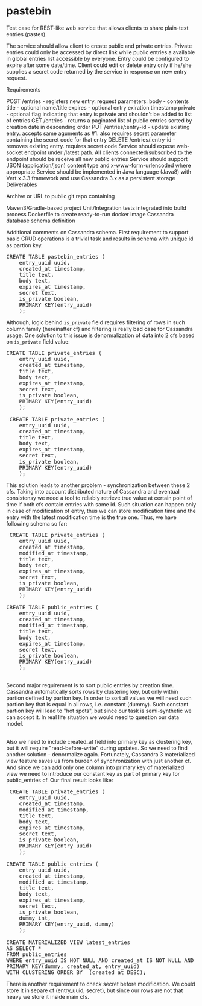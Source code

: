 # pastebin

Test case for REST-like web service that allows clients to share plain-text entries (pastes).

The service should allow client to create public and private entries. Private entries could only be accessed by direct link while public entries a available in global entries list accessible by everyone. Entry could be configured to expire after some date/time. Client could edit or delete entry only if he/she supplies a secret code returned by the service in response on new entry request.

Requirements

POST /entries - registers new entry. request parameters:
body - contents
title - optional name/title
expires - optional entry exiration timestamp
private - optional flag indicating that entry is private and shouldn't be added to list of entries
GET /entries - returns a paginated list of public entries sorted by creation date in descending order
PUT /entries/:entry-id - update existing entry. accepts same aguments as #1. also requires secret parameter containing the secret code for that entry
DELETE /entries/:entry-id - removes existing entry. requires secret code
Service should expose web-socket endpoint under /latest path. All clients connected/subscribed to the endpoint should be receive all new public entries
Service should support JSON (application/json) content type and x-www-form-urlencoded where appropriate
Service should be implemented in Java language (Java8) with Vert.x 3.3 framework and use Cassandra 3.x as a persistent storage
Deliverables

Archive or URL to public git repo containing

Maven3/Gradle-based project
Unit/Integration tests integrated into build process
Dockerfile to create ready-to-run docker image
Cassandra database schema definition



Additional comments on Cassandra schema.
First requirement to support basic CRUD operations is a trivial task and results in schema with unique id as partion key.

<pre>
CREATE TABLE pastebin_entries (
    entry_uuid uuid,
    created_at timestamp,
    title text,
    body text,
    expires_at timestamp,
    secret text,
    is_private boolean,
    PRIMARY KEY(entry_uuid)
    );
</pre>
Although, logic behind `is_private` field requires filtering of rows in such column family (hereinafter cf) 
and filtering is really bad case for Cassandra usage.
One solution to this issue is denormalization of data into 2 cfs based on `is_private` field value:

<pre>
CREATE TABLE private_entries (
    entry_uuid uuid,
    created_at timestamp,
    title text,
    body text,
    expires_at timestamp,
    secret text,
    is_private boolean,
    PRIMARY KEY(entry_uuid)
    );
    
 CREATE TABLE private_entries (
    entry_uuid uuid,
    created_at timestamp,
    title text,
    body text,
    expires_at timestamp,
    secret text,
    is_private boolean,
    PRIMARY KEY(entry_uuid)
    );  
</pre> 
 This solution leads to another problem - synchronization between these 2 cfs. 
 Taking into account distributed nature of Cassandra and eventual consistensy we need 
 a tool to reliably retrieve true value at certain point of time if both cfs contain entries with same id.
 Such situation can happen only in case of modification of entry, thus we can store modification time and the entry with the latest
 modification time is the true one. Thus, we have following schema so far:

<pre>
 CREATE TABLE private_entries (
    entry_uuid uuid,
    created_at timestamp,
    modified_at timestamp,
    title text,
    body text,
    expires_at timestamp,
    secret text,
    is_private boolean,
    PRIMARY KEY(entry_uuid)
    );

CREATE TABLE public_entries (
    entry_uuid uuid,
    created_at timestamp,
    modified_at timestamp,
    title text,
    body text,
    expires_at timestamp,
    secret text,
    is_private boolean,
    PRIMARY KEY(entry_uuid)
    );
 </pre>
  Second major requirement is to sort public entries by creation time. Cassandra automatically sorts rows by clustering key,
 but only within partion defined by partion key. In order to sort all values we will need such partion key that is equal in
 all rows, i.e. constant (dummy). Such constant partion key will lead to "hot spots", but since our task is semi-synthetic
 we can accept it. In real life situation we would need to question our data model. 
 
 <br/>  Also we need to include created_at field into primary key as clustering key, 
 but it will require 
 "read-before-write" during updates. So we need to find another solution - denormalize again. 
 Fortunately, Cassandra 3 materialized view feature saves us from burden of synchronization with just another cf. And since
 we can add only one column into primary key of materialized view we need to introduce our constant key as part of 
 primary key for public_entries cf. Our final result looks like:
 <pre>
 CREATE TABLE private_entries (
    entry_uuid uuid,
    created_at timestamp,
    modified_at timestamp,
    title text,
    body text,
    expires_at timestamp,
    secret text,
    is_private boolean,
    PRIMARY KEY(entry_uuid)
    );

CREATE TABLE public_entries (
    entry_uuid uuid,
    created_at timestamp,
    modified_at timestamp,
    title text,
    body text,
    expires_at timestamp,
    secret text,
    is_private boolean,
    dummy int,
    PRIMARY KEY(entry_uuid, dummy)
    );

CREATE MATERIALIZED VIEW latest_entries
AS SELECT *
FROM public_entries
WHERE entry_uuid IS NOT NULL AND created_at IS NOT NULL AND dummy IS NOT NULL
PRIMARY KEY(dummy, created_at, entry_uuid)
WITH CLUSTERING ORDER BY  (created_at DESC);
</pre>

There is another requirement to check secret before modification. We could store it in separe cf (entry_uuid, secret), 
but since our rows are not that heavy we store it inside main cfs.
